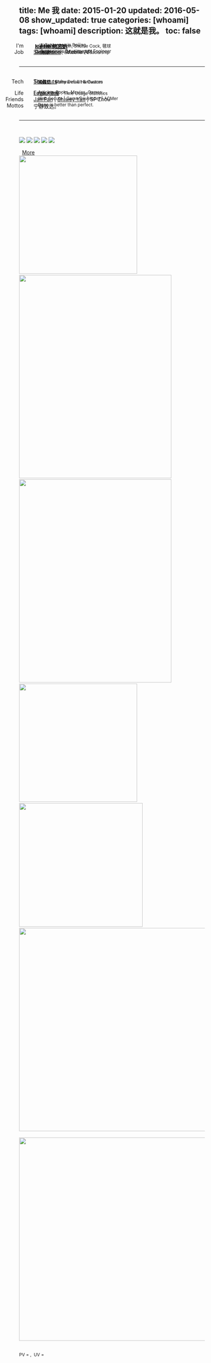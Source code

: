 title: Me 我
date: 2015-01-20
updated: 2016-05-08
show_updated: true
categories: [whoami]
tags: [whoami]
description: 这就是我。
toc: false
----------

<span class="key_pos">I'm</span>  <span class="val_pos"> <i class="fa fa-user-secret">&nbsp;</i> &nbsp;__<a href="#qr_code" target="_top" onclick="document.getElementById('qr_code').className='pic_styl'; setTimeout(function(){ $('#qr_code').fadeOut(100).fadeIn(150).fadeOut(100).fadeIn(150); }, 200);">Ice He 何志远</a>__ </span>
<span class="val_pos"> &nbsp; &nbsp; &nbsp;<sup><i class="fa fa-paper-plane">&nbsp;</i> A Cantonese in Beijing</sup> </span>
<span class="val_pos"> <i class="fa fa-envelope-square">&nbsp;</i> &nbsp;<x@icehe.me> </span>
<span class="val_pos"> &nbsp; &nbsp; &nbsp;<sup><i class="fa fa-heart">&nbsp;</i> Animate, Zhixin, Shuttle Cock, 毽球</sup> </span> <br/>
<span class="key_pos">Job</span>  <span class="val_pos"> <i class="fa fa-weibo">&nbsp;</i> [Sina Weibo](http://weibo.com/2181657940/) - Mobile API </span>
<span class="val_pos"> &nbsp; &nbsp; &nbsp;<sup><i class="fa fa-puzzle-piece">&nbsp;</i> Server-side Development Engineer </sup> </span>
<span class="val_pos"> <i class="fa fa-file-text-o">&nbsp;</i> &nbsp;[Resume](/resume) </span>
<span class="val_pos"> &nbsp; &nbsp; &nbsp;<sup><i class="fa fa-gear">&nbsp;</i> 简历: Skills, Education, Leadership</sup> </span>
<span class="val_pos"> <i class="fa fa-github">&nbsp;</i> &nbsp;[Github](http://github.com/IceHe) </span> <br/><br/>

---
<!--<br/> <span class="key_pos">Mine</span> <span class="val_pos"> <i class="fa fa-list">&nbsp;</i> [Index](/index) </span>-->
<!--<span class="val_pos"> &nbsp; &nbsp; &nbsp;<sup>博客目录</sup> </span>-->
<br/> <span class="key_pos">Tech</span> <span class="val_pos"> <i class="fa fa-gears">&nbsp;</i> [Tools](/tools/) &nbsp; &nbsp; &nbsp;  </span>
<span class="val_pos"> &nbsp; &nbsp; &nbsp;<sup>工具控：Softwares & Hardwares</sup> </span>
<span class="val_pos"> <i class="fa fa-keyboard-o">&nbsp;</i> [Shortcuts](/mac_shortcuts/) </span>
<span class="val_pos"> &nbsp; &nbsp; &nbsp;<sup>键盘党：Many Default & Custom</sup> </span>

<br/> <span class="key_pos">Life</span> <span class="val_pos"> <i class="fa fa-calendar">&nbsp;</i> [Logs](/lifelogs) &nbsp;</span>
<span class="val_pos"> &nbsp; &nbsp; &nbsp;<sup>个人大数据：Time Usage Statistics</sup> </span>
<span class="val_pos"> <i class="fa fa-heart-o">&nbsp;</i> [Favourites](/favourites) </span>
<span class="val_pos"> &nbsp; &nbsp; &nbsp;<sup>Articles, Books, Movies, Games …</sup> </span> <br/>
<span class="key_pos">Friends</span> <span class="val_pos"> <i class="fa fa-users">&nbsp;</i> [Jan Fan](http://janfan.github.io/) | [Shiwey Yan](http://shiweyyan.github.io/) | SF Zhou </span>
<span class="val_pos"> &nbsp; &nbsp; &nbsp;<sup>Web Secure | Game Developer | ACMer</sup> </span> <br/>
<span class="key_pos">Mottos</span> <span class="val_pos"> <i class="fa fa-comment">&nbsp;</i> 宁静致远。 </span>
<span class="val_pos"> &nbsp; &nbsp; &nbsp;<sup>Done is better than perfect.</sup> </span> <br/> <br/>

---
<br/> <div class="center"> <img src="http://7vzp68.com1.z0.glb.clouddn.com/about/avatar_00.jpg" class="pic_styl" style="margin-left: 0px" /> <img src="http://7vzp68.com1.z0.glb.clouddn.com/about/avatar_01a.jpg" class="pic_styl" /> <img id="qr_code" src="http://7vzp68.com1.z0.glb.clouddn.com/about_original/qrcode_00.jpg" class="hidden pic_styl" /> <img src="http://7vzp68.com1.z0.glb.clouddn.com/about/avatar_04.jpg" class="pic_styl" /> <img src="http://7vzp68.com1.z0.glb.clouddn.com/about/avatar_03a.jpg" class="pic_styl" />
</div>
<div id="more" class="center"> <i class="fa fa-toggle-down">&nbsp;</i> <a href="#Social_Network" onclick="">More</a> </div> <div id="life_img" class="center hidden"> <img src="http://7vzp68.com1.z0.glb.clouddn.com/about/memorable_00.jpg" style="height: 320px;" /> &nbsp; <img src="http://7vzp68.com1.z0.glb.clouddn.com/about/dorm_00.jpg" style="height: 550px; width: 413;" /> &nbsp; <img src="http://7vzp68.com1.z0.glb.clouddn.com/about/jianqiu_00.jpg" style="height: 550px; width: 413;" /> &nbsp; <img src="http://7vzp68.com1.z0.glb.clouddn.com/about/handicraft_00.jpg" style="height: 320px;" /> &nbsp; <img src="http://7vzp68.com1.z0.glb.clouddn.com/about/jianqiu_01.gif" style="height: 335px;" /> &nbsp; <img src="http://7vzp68.com1.z0.glb.clouddn.com/about/duokan_read_history.png" style="height: 550px; width: auto;" /> &nbsp; <img src="http://7vzp68.com1.z0.glb.clouddn.com/about/sina_work_place.png" style="height: 550px; width:auto;" /> </div> <br/>

<sup>PV = <span id="busuanzi_value_site_pv"></span> ,&nbsp; UV = <span id="busuanzi_value_site_uv"></span></sup>

<style type="text/css"> .key_pos{position: absolute; right: 75%; text-align: left;} .val_pos{position: absolute; left: 27%;} .red{color: gray;} article img.pic_styl{height: 140px; width: auto; margin-right: 10px;} </style>
<script src="//libs.baidu.com/jquery/2.0.3/jquery.min.js"></script> <script type="text/javascript">$('#more').click(function(){ $('#life_img').removeClass('hidden'); $(this).addClass('hidden');}); </script>
